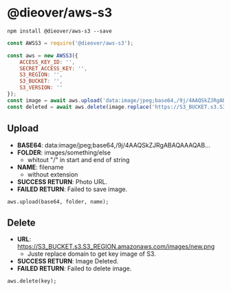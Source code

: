 # @dieover/aws-s3

`npm install @dieover/aws-s3 --save`

```js
const AWSS3 = require('@dieover/aws-s3');

const aws = new AWSS3({
    ACCESS_KEY_ID: '',
    SECRET_ACCESS_KEY: '',
    S3_REGION: '',
    S3_BUCKET: '',
    S3_VERSION: ''
});
const image = await aws.upload('data:image/jpeg;base64,/9j/4AAQSkZJRgABAQAAAQAB...', 'images', 'new');
const deleted = await aws.delete(image.replace('https://S3_BUCKET.s3.S3_REGION.amazonaws.com/', ''));
```

## Upload

- **BASE64**: data:image/jpeg;base64,/9j/4AAQSkZJRgABAQAAAQAB...
- **FOLDER**: images/something/else
    - whitout "/" in start and end of string
- **NAME**: filename
    - without extension
- **SUCCESS RETURN**: Photo URL.
- **FAILED RETURN**: Failed to save image.
```
aws.upload(base64, folder, name);
```

## Delete

- **URL**: https://S3_BUCKET.s3.S3_REGION.amazonaws.com/images/new.png
    - Juste replace domain to get key image of S3.
- **SUCCESS RETURN**: Image Deleted.
- **FAILED RETURN**: Failed to delete image.
```
aws.delete(key);
```
